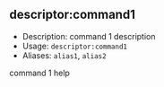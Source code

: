 descriptor:command1
-------------------

* Description: command 1 description
* Usage: `descriptor:command1`
* Aliases: `alias1`, `alias2`

command 1 help
